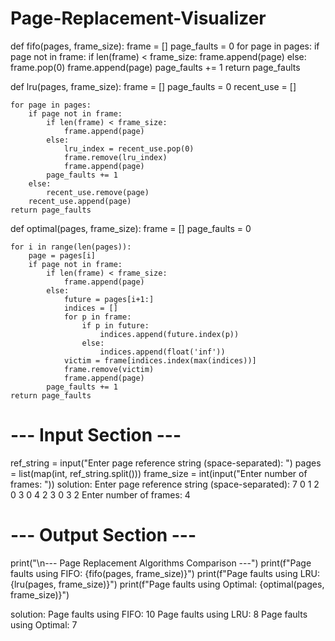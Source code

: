 # Page-Replacement-Visualizer
def fifo(pages, frame_size):
    frame = []
    page_faults = 0
    for page in pages:
        if page not in frame:
            if len(frame) < frame_size:
                frame.append(page)
            else:
                frame.pop(0)
                frame.append(page)
            page_faults += 1
    return page_faults

def lru(pages, frame_size):
    frame = []
    page_faults = 0
    recent_use = []

    for page in pages:
        if page not in frame:
            if len(frame) < frame_size:
                frame.append(page)
            else:
                lru_index = recent_use.pop(0)
                frame.remove(lru_index)
                frame.append(page)
            page_faults += 1
        else:
            recent_use.remove(page)
        recent_use.append(page)
    return page_faults

def optimal(pages, frame_size):
    frame = []
    page_faults = 0

    for i in range(len(pages)):
        page = pages[i]
        if page not in frame:
            if len(frame) < frame_size:
                frame.append(page)
            else:
                future = pages[i+1:]
                indices = []
                for p in frame:
                    if p in future:
                        indices.append(future.index(p))
                    else:
                        indices.append(float('inf'))
                victim = frame[indices.index(max(indices))]
                frame.remove(victim)
                frame.append(page)
            page_faults += 1
    return page_faults
# --- Input Section ---
ref_string = input("Enter page reference string (space-separated): ")
pages = list(map(int, ref_string.split()))
frame_size = int(input("Enter number of frames: "))
solution:
Enter page reference string (space-separated): 7 0 1 2 0 3 0 4 2 3 0 3 2
Enter number of frames: 4

# --- Output Section ---
print("\n--- Page Replacement Algorithms Comparison ---")
print(f"Page faults using FIFO:    {fifo(pages, frame_size)}")
print(f"Page faults using LRU:     {lru(pages, frame_size)}")
print(f"Page faults using Optimal: {optimal(pages, frame_size)}")

solution:
Page faults using FIFO:    10
Page faults using LRU:     8
Page faults using Optimal: 7
